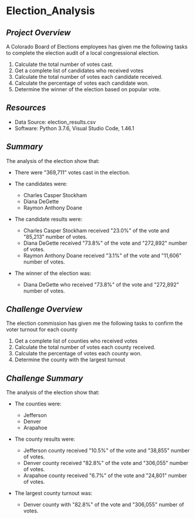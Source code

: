 # Election_Analysis

## *Project Overview*

A Colorado Board of Elections employees has given me the following tasks to complete the election audit of a local congressional election.
  1. Calculate the total number of votes cast.
  2. Get a complete list of candidates who received votes
  3. Calculate the total number of votes each candidate received.
  4. Calculate the percentage of votes each candidate won.
  5. Determine the winner of the election based on popular vote.
  
## *Resources*

  * Data Source: election_results.csv
  * Software: Python 3.7.6, Visual Studio Code, 1.46.1
  
## *Summary*

The analysis of the election show that:
  * There were "369,711" votes cast in the election.
  
  * The candidates were:
    * Charles Casper Stockham
    * Diana DeGette
    * Raymon Anthony Doane
    
  * The candidate results were:
    * Charles Casper Stockham received "23.0%" of the vote and "85,213" number of votes.
    * Diana DeGette received "73.8%" of the vote and "272,892" number of votes.
    * Raymon Anthony Doane received "3.1%" of the vote and "11,606" number of votes.
    
  * The winner of the election was:
    * Diana DeGette who received "73.8%" of the vote and "272,892" number of votes.
    
## *Challenge Overview*
  
The election commission has given me the following tasks to confirm the voter turnout for each county
  1. Get a complete list of counties who received votes
  2. Calculate the total number of votes each county received.
  3. Calculate the percentage of votes each county won.
  4. Determine the county with the largest turnout
  
## *Challenge Summary*

The analysis of the election show that:

  * The counties were:
    * Jefferson
    * Denver
    * Arapahoe

  * The county results were:
    * Jefferson county received "10.5%" of the vote and "38,855" number of votes.
    * Denver county received "82.8%" of the vote and "306,055" number of votes.
    * Arapahoe county received "6.7%" of the vote and "24,801" number of votes.
    
  * The largest county turnout was:
    * Denver county with "82.8%" of the vote and "306,055" number of votes.
